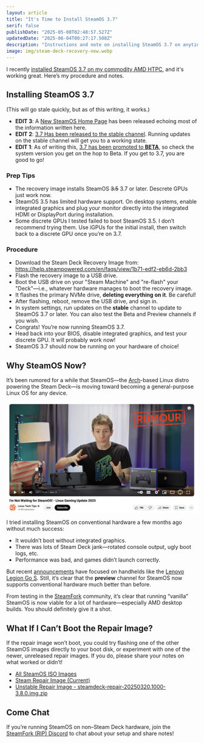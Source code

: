 ```yaml
---
layout: article
title: "It's Time to Install SteamOS 3.7"
serif: false
publishDate: "2025-05-08T02:48:57.527Z"
updatedDate: "2025-06-04T00:27:17.508Z"
description: "Instructions and note on installing SteamOS 3.7 on anyting"
image: img/steam-deck-recovery-new.webp
---
```


I recently [installed SteamOS 3.7 on my commodity AMD HTPC](../you-can-just-build-a-steam-machine/), and it's working great.
Here’s my procedure and notes.

## Installing SteamOS 3.7

(This will go stale quickly, but as of this writing, it works.)

  - **EDIT 3**: A [New SteamOS Home Page](https://store.steampowered.com/steamos) has been released echoing most of the information written here.
  - **EDIT 2**: [3.7 Has been released to the stable channel](https://store.steampowered.com/news/app/1675200/view/529845510803031952). Running updates on the stable channel will get you to a working state. 
  - **EDIT 1**: As of writing this, [3.7 has been promoted to **BETA**](https://store.steampowered.com/news/app/1675200/view/529845510803031952), so check the system version you get on the hop to Beta. If you get to 3.7, you are good to go!

### Prep Tips

- The recovery image installs SteamOS ~~3.5~~ 3.7 or later. Descrete GPUs just work now.
- SteamOS 3.5 has limited hardware support. On desktop systems, enable integrated graphics and plug your monitor directly into the integrated HDMI or DisplayPort during installation.
- Some discrete GPUs I tested failed to boot SteamOS 3.5. I don’t recommend trying them. Use iGPUs for the initial install, then switch back to a discrete GPU once you’re on 3.7.

### Procedure

- Download the Steam Deck Recovery Image from: https://help.steampowered.com/en/faqs/view/1b71-edf2-eb6d-2bb3
- Flash the recovery image to a USB drive.
- Boot the USB drive on your "Steam Machine" and "re-flash" your "Deck"—i.e., whatever hardware manages to boot the recovery image.
- It flashes the primary NVMe drive, **deleting everything on it**. Be careful!
- After flashing, reboot, remove the USB drive, and sign in.
- In system settings, run updates on the **stable** channel to update to SteamOS 3.7 or later. You can also test the Beta and Preview channels if you wish.
- Congrats! You’re now running SteamOS 3.7. 
- Head back into your BIOS, disable integrated graphics, and test your discrete GPU. It will probably work now!
- SteamOS 3.7 should now be running on your hardware of choice!

## Why SteamOS Now?

It’s been rumored for a while that SteamOS—the [Arch](https://archlinux.org)-based Linux distro powering the Steam Deck—is moving toward becoming a general-purpose Linux OS for any device.

![](./img/linus.webp)

I tried installing SteamOS on conventional hardware a few months ago without much success:

- It wouldn’t boot without integrated graphics.
- There was lots of Steam Deck jank—rotated console output, ugly boot logs, etc.
- Performance was bad, and games didn’t launch correctly.

But recent [announcements](https://www.gamingonlinux.com/2025/05/steamos-3-7-5-preview-improves-lenovo-legion-go-s-support-and-brings-more-bug-fixes/) have focused on handhelds like the [Lenovo Legion Go S](https://www.bestbuy.com/site/lenovo-legion-go-s-8-120hz-gaming-handheld-amd-ryzen-z1-extreme-steamos-32gb-with-1tb-ssd-nebula/6619188.p?skuId=6619188). Still, it’s clear that the **preview** channel for SteamOS now supports conventional hardware much better than before.

From testing in the [SteamFork](https://github.com/SteamFork) community, it’s clear that running “vanilla” SteamOS is now viable for a lot of hardware—especially AMD desktop builds.
You should definitely give it a shot.

## What If I Can’t Boot the Repair Image?

If the repair image won’t boot, you could try flashing one of the other SteamOS images directly to your boot disk, or experiment with one of the newer, unreleased repair images.
If you do, please share your notes on what worked or didn’t!

- [All SteamOS ISO Images](https://steamdeck-images.steamos.cloud/steamdeck/?C=M&O=D)
- [Steam Repair Image (Current)](https://help.steampowered.com/en/faqs/view/1b71-edf2-eb6d-2bb3)
- [Unstable Repair Image - steamdeck-repair-20250320.1000-3.8.0.img.zip](https://steamdeck-images.steamos.cloud/steamdeck/20250320.1000/?C=M&O=D)

## Come Chat

If you’re running SteamOS on non–Steam Deck hardware, join the [SteamFork (RIP) Discord](https://discord.gg/5KmBn5ttCa) to chat about your setup and share notes!

